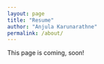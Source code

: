```yaml
---
layout: page
title: "Resume"
author: "Anjula Karunarathne"
permalink: /about/
---
```


This page is coming, soon!